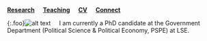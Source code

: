 [**Research**](Research.md) &nbsp; &nbsp; [**Teaching**](Teaching.md) &nbsp; &nbsp; [**CV**](CV.pdf) &nbsp; &nbsp; [**Connect**](Connect.md)

{:.foo}![alt text](sehoof.jpg) &nbsp; &nbsp; I am currently a PhD candidate at the Government Department (Political Science & Political Economy, PSPE) at LSE.
